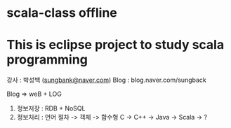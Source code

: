 # scala-class offline
# This is eclipse project to study scala programming

강사 : 박성백 (sungbank@naver.com)
Blog : blog.naver.com/sungback

Blog => weB + LOG

1. 정보저장 : RDB + NoSQL
2. 정보처리 : 언어
   절차 -> 객체 -> 함수형
   C -> C++ -> Java -> Scala -> ?
